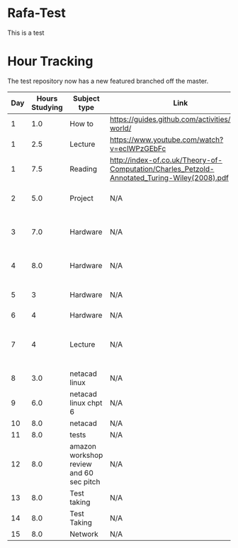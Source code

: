 # Rafa-Test
This is a test

# Hour Tracking

The test repository now has a new featured branched off the master.

Day | Hours Studying | Subject type | Link | Notes |
------------ | ------------- | ------------- | ------------- | ---------------
1 | 1.0 | How to | https://guides.github.com/activities/hello-world/ | GitHUB |
1 | 2.5 | Lecture | https://www.youtube.com/watch?v=ecIWPzGEbFc | 
1 | 7.5 | Reading | http://index-of.co.uk/Theory-of-Computation/Charles_Petzold-Annotated_Turing-Wiley(2008).pdf |
2 | 5.0 | Project |  N/A  | team building, Setting up ubuntu, powershell script Sphere
3 | 7.0  | Hardware |N/A| Quizes(Ram,The visible PC,Periphirals,Harddrive Tech)adding bootmark and studying  | 
4 | 8.0|Hardware | N/A| Quizes( Micro Processors, Harddrive technologies)|
5 | 3  | Hardware| N/A | Quiz ( Power supplies), Assemble and disamble 2 HP SFF Desktops|
6 | 4 | Hardware | N/A | RAM Quiz and study| 
7 | 4 | Lecture | N/A | Cloud computing,security and slides.downloading centos and using hypervisor |
8 | 3.0 | netacad linux  | N/A |  Linux |
9 | 6.0 | netacad linux chpt 6 | N/A | linux | 
10 | 8.0 | netacad | N/A | Saas/paas/Iaas | 
11 | 8.0 | tests | N/A  | raid |
12 | 8.0 | amazon workshop review and 60 sec pitch | N/A|AWS whats next|
13 | 8.0 | Test taking | N/A | Linux |
14 | 8.0 |Test Taking | N/A | Linux and Labs |
15 | 8.0 | Network | N/A | Labs and Networking |
